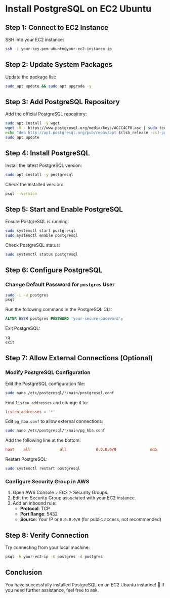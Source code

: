 # Install PostgreSQL on EC2 Ubuntu

## Step 1: Connect to EC2 Instance
SSH into your EC2 instance:
```sh
ssh -i your-key.pem ubuntu@your-ec2-instance-ip
```

## Step 2: Update System Packages
Update the package list:
```sh
sudo apt update && sudo apt upgrade -y
```

## Step 3: Add PostgreSQL Repository
Add the official PostgreSQL repository:
```sh
sudo apt install -y wget
wget -O - https://www.postgresql.org/media/keys/ACCC4CF8.asc | sudo tee /etc/apt/trusted.gpg.d/postgresql.asc
echo "deb http://apt.postgresql.org/pub/repos/apt $(lsb_release -cs)-pgdg main" | sudo tee /etc/apt/sources.list.d/pgdg.list
sudo apt update
```

## Step 4: Install PostgreSQL
Install the latest PostgreSQL version:
```sh
sudo apt install -y postgresql
```
Check the installed version:
```sh
psql --version
```

## Step 5: Start and Enable PostgreSQL
Ensure PostgreSQL is running:
```sh
sudo systemctl start postgresql
sudo systemctl enable postgresql
```
Check PostgreSQL status:
```sh
sudo systemctl status postgresql
```

## Step 6: Configure PostgreSQL
### Change Default Password for `postgres` User
```sh
sudo -i -u postgres
psql
```
Run the following command in the PostgreSQL CLI:
```sql
ALTER USER postgres PASSWORD 'your-secure-password';
```
Exit PostgreSQL:
```sql
\q
exit
```

## Step 7: Allow External Connections (Optional)
### Modify PostgreSQL Configuration
Edit the PostgreSQL configuration file:
```sh
sudo nano /etc/postgresql/*/main/postgresql.conf
```
Find `listen_addresses` and change it to:
```conf
listen_addresses = '*'
```

Edit `pg_hba.conf` to allow external connections:
```sh
sudo nano /etc/postgresql/*/main/pg_hba.conf
```
Add the following line at the bottom:
```conf
host    all             all             0.0.0.0/0               md5
```
Restart PostgreSQL:
```sh
sudo systemctl restart postgresql
```

### Configure Security Group in AWS
1. Open AWS Console > EC2 > Security Groups.
2. Edit the Security Group associated with your EC2 instance.
3. Add an inbound rule:
   - **Protocol**: TCP
   - **Port Range**: 5432
   - **Source**: Your IP or `0.0.0.0/0` (for public access, not recommended)

## Step 8: Verify Connection
Try connecting from your local machine:
```sh
psql -h your-ec2-ip -U postgres -d postgres
```

## Conclusion
You have successfully installed PostgreSQL on an EC2 Ubuntu instance! 🚀 If you need further assistance, feel free to ask.

